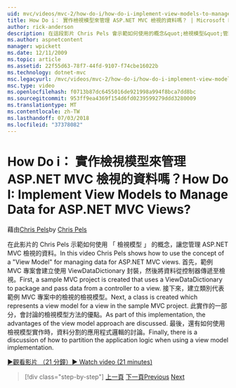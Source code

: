 ```yaml
---
uid: mvc/videos/mvc-2/how-do-i/how-do-i-implement-view-models-to-manage-data-for-aspnet-mvc-views
title: How Do i： 實作檢視模型來管理 ASP.NET MVC 檢視的資料嗎？ | Microsoft Docs
author: rick-anderson
description: 在這段影片 Chris Pels 會示範如何使用的概念&quot;檢視模型&quot;管理 ASP.NET MVC 檢視表的資料。 首先，範例 MVC 專案會建立...
ms.author: aspnetcontent
manager: wpickett
ms.date: 12/11/2009
ms.topic: article
ms.assetid: 22f55d63-78f7-44fd-9107-f74cbe16022b
ms.technology: dotnet-mvc
msc.legacyurl: /mvc/videos/mvc-2/how-do-i/how-do-i-implement-view-models-to-manage-data-for-aspnet-mvc-views
msc.type: video
ms.openlocfilehash: f0713b87dc6455016de921998a994f8bca7dd8bc
ms.sourcegitcommit: 953ff9ea4369f154d6fd0239599279ddd3280009
ms.translationtype: MT
ms.contentlocale: zh-TW
ms.lasthandoff: 07/03/2018
ms.locfileid: "37378082"
---
```

<a name="how-do-i-implement-view--models-to-manage-data-for-aspnet-mvc-views"></a><span data-ttu-id="6466a-105">How Do i： 實作檢視模型來管理 ASP.NET MVC 檢視的資料嗎？</span><span class="sxs-lookup"><span data-stu-id="6466a-105">How Do I: Implement View  Models to Manage Data for ASP.NET MVC Views?</span></span>
====================
<span data-ttu-id="6466a-106">藉由[Chris Pels](https://twitter.com/chrispels)</span><span class="sxs-lookup"><span data-stu-id="6466a-106">by [Chris Pels](https://twitter.com/chrispels)</span></span>

<span data-ttu-id="6466a-107">在此影片的 Chris Pels 示範如何使用 「 檢視模型 」 的概念，讓您管理 ASP.NET MVC 檢視的資料。</span><span class="sxs-lookup"><span data-stu-id="6466a-107">In this video Chris Pels shows how to use the concept of a "View Model" for managing data for ASP.NET MVC views.</span></span> <span data-ttu-id="6466a-108">首先，範例 MVC 專案會建立使用 ViewDataDictionary 封裝，然後將資料從控制器傳遞至檢視。</span><span class="sxs-lookup"><span data-stu-id="6466a-108">First, a sample MVC project is created that uses a ViewDataDictionary to package and pass data from a controller to a view.</span></span> <span data-ttu-id="6466a-109">接下來，建立類別代表範例 MVC 專案中的檢視的檢視模型。</span><span class="sxs-lookup"><span data-stu-id="6466a-109">Next, a class is created which represents a view model for a view in the sample MVC project.</span></span> <span data-ttu-id="6466a-110">此實作的一部分，會討論的檢視模型方法的優點。</span><span class="sxs-lookup"><span data-stu-id="6466a-110">As part of this implementation, the advantages of the view model approach are discussed.</span></span> <span data-ttu-id="6466a-111">最後，還有如何使用檢視模型實作時，資料分割的應用程式邏輯的討論。</span><span class="sxs-lookup"><span data-stu-id="6466a-111">Finally, there is a discussion of how to partition the application logic when using a view model implementation.</span></span>

[<span data-ttu-id="6466a-112">&#9654;觀看影片 （21 分鐘）</span><span class="sxs-lookup"><span data-stu-id="6466a-112">&#9654; Watch video (21 minutes)</span></span>](https://channel9.msdn.com/Blogs/ASP-NET-Site-Videos/how-do-i-implement-view-models-to-manage-data-for-aspnet-mvc-views)

> [!div class="step-by-step"]
> <span data-ttu-id="6466a-113">[上一頁](how-do-i-work-with-data-in-aspnet-mvc-partial-views.md)
> [下一頁](how-do-i-create-a-custom-html-helper-for-an-mvc-application.md)</span><span class="sxs-lookup"><span data-stu-id="6466a-113">[Previous](how-do-i-work-with-data-in-aspnet-mvc-partial-views.md)
[Next](how-do-i-create-a-custom-html-helper-for-an-mvc-application.md)</span></span>
